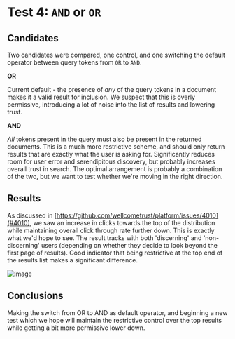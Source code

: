 # Test 4: `AND` or `OR`

## Candidates

Two candidates were compared, one control, and one switching the default operator between query tokens from `OR` to `AND`.

**OR**

Current default - the presence of _any_ of the query tokens in a document makes it a valid result for inclusion. We suspect that this is overly permissive, introducing a lot of noise into the list of results and lowering trust.

**AND**

_All_ tokens present in the query must also be present in the returned documents. This is a much more restrictive scheme, and should only return results that are exactly what the user is asking for. Significantly reduces room for user error and serendipitous discovery, but probably increases overall trust in search. The optimal arrangement is probably a combination of the two, but we want to test whether we're moving in the right direction.

## Results

As discussed in [https://github.com/wellcometrust/platform/issues/4010](#4010), we saw an increase in clicks towards the top of the distribution while maintaining overall click through rate further down. This is exactly what we'd hope to see. The result tracks with both 'discerning' and 'non-discerning' users (depending on whether they decide to look beyond the first page of results). Good indicator that being restrictive at the top end of the results list makes a significant difference.

![image](https://user-images.githubusercontent.com/11006680/68960502-2db65880-07c8-11ea-8aa0-83aaa9988325.png)

## Conclusions

Making the switch from OR to AND as default operator, and beginning a new test which we hope will maintain the restrictive control over the top results while getting a bit more permissive lower down.
